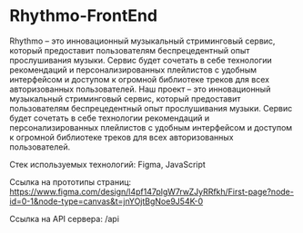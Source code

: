 # Rhythmo-FrontEnd
Rhythmo – это инновационный музыкальный стриминговый сервис, который предоставит пользователям беспрецедентный опыт прослушивания музыки. Сервис будет сочетать в себе технологии рекомендаций и персонализированных плейлистов с удобным интерфейсом и доступом к огромной библиотеке треков для всех авторизованных пользователей. Наш проект – это инновационный музыкальный стриминговый сервис, который предоставит пользователям беспрецедентный опыт прослушивания музыки. Сервис будет сочетать в себе технологии рекомендаций и персонализированных плейлистов с удобным интерфейсом и доступом к огромной библиотеке треков для всех авторизованных пользователей.

Стек используемых технологий: Figma, JavaScript

Ссылка на прототипы страниц: https://www.figma.com/design/l4pf147plgW7rwZJyRRfkh/First-page?node-id=0-1&node-type=canvas&t=jnYOjtBgNoe9J54K-0

Ссылка на API сервера: /api
